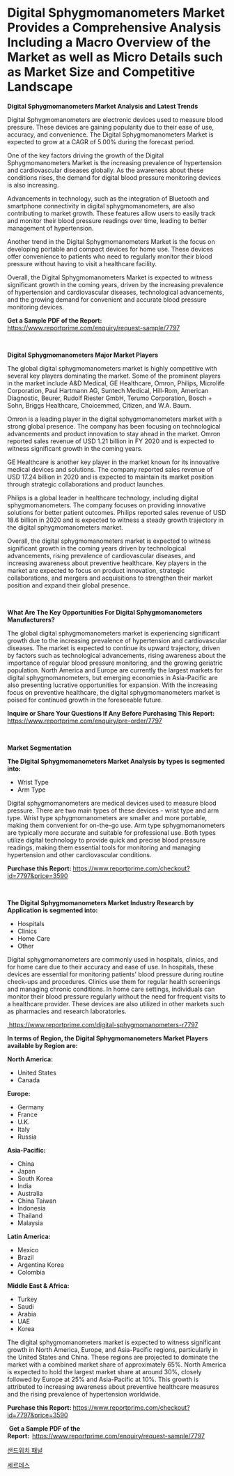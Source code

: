 <p><h1>Digital Sphygmomanometers Market Provides a Comprehensive Analysis Including a Macro Overview of the Market as well as Micro Details such as Market Size and Competitive Landscape</h1></p><p><strong>Digital Sphygmomanometers Market Analysis and Latest Trends</strong></p>
<p><p>Digital Sphygmomanometers are electronic devices used to measure blood pressure. These devices are gaining popularity due to their ease of use, accuracy, and convenience. The Digital Sphygmomanometers Market is expected to grow at a CAGR of 5.00% during the forecast period.</p><p>One of the key factors driving the growth of the Digital Sphygmomanometers Market is the increasing prevalence of hypertension and cardiovascular diseases globally. As the awareness about these conditions rises, the demand for digital blood pressure monitoring devices is also increasing.</p><p>Advancements in technology, such as the integration of Bluetooth and smartphone connectivity in digital sphygmomanometers, are also contributing to market growth. These features allow users to easily track and monitor their blood pressure readings over time, leading to better management of hypertension.</p><p>Another trend in the Digital Sphygmomanometers Market is the focus on developing portable and compact devices for home use. These devices offer convenience to patients who need to regularly monitor their blood pressure without having to visit a healthcare facility.</p><p>Overall, the Digital Sphygmomanometers Market is expected to witness significant growth in the coming years, driven by the increasing prevalence of hypertension and cardiovascular diseases, technological advancements, and the growing demand for convenient and accurate blood pressure monitoring devices.</p></p>
<p><strong>Get a Sample PDF of the Report:&nbsp;</strong> <a href="https://www.reportprime.com/enquiry/request-sample/7797">https://www.reportprime.com/enquiry/request-sample/7797</a></p>
<p>&nbsp;</p>
<p><strong>Digital Sphygmomanometers Major Market Players</strong></p>
<p><p>The global digital sphygmomanometers market is highly competitive with several key players dominating the market. Some of the prominent players in the market include A&D Medical, GE Healthcare, Omron, Philips, Microlife Corporation, Paul Hartmann AG, Suntech Medical, Hill-Rom, American Diagnostic, Beurer, Rudolf Riester GmbH, Terumo Corporation, Bosch + Sohn, Briggs Healthcare, Choicemmed, Citizen, and W.A. Baum.</p><p>Omron is a leading player in the digital sphygmomanometers market with a strong global presence. The company has been focusing on technological advancements and product innovation to stay ahead in the market. Omron reported sales revenue of USD 1.21 billion in FY 2020 and is expected to witness significant growth in the coming years.</p><p>GE Healthcare is another key player in the market known for its innovative medical devices and solutions. The company reported sales revenue of USD 17.24 billion in 2020 and is expected to maintain its market position through strategic collaborations and product launches.</p><p>Philips is a global leader in healthcare technology, including digital sphygmomanometers. The company focuses on providing innovative solutions for better patient outcomes. Philips reported sales revenue of USD 18.6 billion in 2020 and is expected to witness a steady growth trajectory in the digital sphygmomanometers market.</p><p>Overall, the digital sphygmomanometers market is expected to witness significant growth in the coming years driven by technological advancements, rising prevalence of cardiovascular diseases, and increasing awareness about preventive healthcare. Key players in the market are expected to focus on product innovation, strategic collaborations, and mergers and acquisitions to strengthen their market position and expand their global presence.</p></p>
<p>&nbsp;</p>
<p><strong>What Are The Key Opportunities For Digital Sphygmomanometers Manufacturers?</strong></p>
<p><p>The global digital sphygmomanometers market is experiencing significant growth due to the increasing prevalence of hypertension and cardiovascular diseases. The market is expected to continue its upward trajectory, driven by factors such as technological advancements, rising awareness about the importance of regular blood pressure monitoring, and the growing geriatric population. North America and Europe are currently the largest markets for digital sphygmomanometers, but emerging economies in Asia-Pacific are also presenting lucrative opportunities for expansion. With the increasing focus on preventive healthcare, the digital sphygmomanometers market is poised for continued growth in the foreseeable future.</p></p>
<p><strong>Inquire or Share Your Questions If Any Before Purchasing This Report:</strong> <a href="https://www.reportprime.com/enquiry/pre-order/7797">https://www.reportprime.com/enquiry/pre-order/7797</a></p>
<p>&nbsp;</p>
<p><strong>Market Segmentation</strong></p>
<p><strong>The Digital Sphygmomanometers Market Analysis by types is segmented into:</strong></p>
<p><ul><li>Wrist Type</li><li>Arm Type</li></ul></p>
<p><p>Digital sphygmomanometers are medical devices used to measure blood pressure. There are two main types of these devices - wrist type and arm type. Wrist type sphygmomanometers are smaller and more portable, making them convenient for on-the-go use. Arm type sphygmomanometers are typically more accurate and suitable for professional use. Both types utilize digital technology to provide quick and precise blood pressure readings, making them essential tools for monitoring and managing hypertension and other cardiovascular conditions.</p></p>
<p><strong>Purchase this Report:&nbsp;</strong><a href="https://www.reportprime.com/checkout?id=7797&price=3590">https://www.reportprime.com/checkout?id=7797&price=3590</a></p>
<p>&nbsp;</p>
<p><strong>The Digital Sphygmomanometers Market Industry Research by Application is segmented into:</strong></p>
<p><ul><li>Hospitals</li><li>Clinics</li><li>Home Care</li><li>Other</li></ul></p>
<p><p>Digital sphygmomanometers are commonly used in hospitals, clinics, and for home care due to their accuracy and ease of use. In hospitals, these devices are essential for monitoring patients' blood pressure during routine check-ups and procedures. Clinics use them for regular health screenings and managing chronic conditions. In home care settings, individuals can monitor their blood pressure regularly without the need for frequent visits to a healthcare provider. These devices are also utilized in other markets such as pharmacies and research laboratories.</p></p>
<p><a href="https://www.reportprime.com/digital-sphygmomanometers-r7797">&nbsp;https://www.reportprime.com/digital-sphygmomanometers-r7797</a></p>
<p><strong>In terms of Region, the Digital Sphygmomanometers Market Players available by Region are:</strong></p>
<p>
    <p> <strong> North America: </strong>
        <ul>
            <li>United States</li>
            <li>Canada</li>
        </ul>
        </p> 
    <p> <strong> Europe: </strong>
        <ul>
            <li>Germany</li>
            <li>France</li>
            <li>U.K.</li>
            <li>Italy</li>
            <li>Russia</li>
        </ul>
        </p> 
    <p> <strong> Asia-Pacific: </strong>
        <ul>
            <li>China</li>
            <li>Japan</li>
            <li>South Korea</li>
            <li>India</li>
            <li>Australia</li>
            <li>China Taiwan</li>
            <li>Indonesia</li>
            <li>Thailand</li>
            <li>Malaysia</li>
        </ul>
        </p> 
    <p> <strong> Latin America: </strong>
        <ul>
            <li>Mexico</li>
            <li>Brazil</li>
            <li>Argentina Korea</li>
            <li>Colombia</li>
        </ul>
        </p> 
    <p> <strong> Middle East & Africa: </strong>
        <ul>
            <li>Turkey</li>
            <li>Saudi</li>
            <li>Arabia</li>
            <li>UAE</li>
            <li>Korea</li>
        </ul>
    </p>
    </p>
<p><p>The digital sphygmomanometers market is expected to witness significant growth in North America, Europe, and Asia-Pacific regions, particularly in the United States and China. These regions are projected to dominate the market with a combined market share of approximately 65%. North America is expected to hold the largest market share at around 30%, closely followed by Europe at 25% and Asia-Pacific at 10%. This growth is attributed to increasing awareness about preventive healthcare measures and the rising prevalence of hypertension worldwide.</p></p>
<p><strong>Purchase this Report: </strong><a href="https://www.reportprime.com/checkout?id=7797&price=3590">https://www.reportprime.com/checkout?id=7797&price=3590</a></p>
<p>&nbsp;<strong>Get a Sample PDF of the Report:&nbsp;&nbsp;</strong><a href="https://www.reportprime.com/enquiry/request-sample/7797">https://www.reportprime.com/enquiry/request-sample/7797</a></p>
<p><strong></strong></p>
<p><p><a href="https://github.com/CliftonFisher9067/Market-Research-Report-List-1/blob/main/885151928984.md">샌드위치 패널</a></p><p><a href="https://github.com/fernandotryO5lson96765/Market-Research-Report-List-1/blob/main/456006529046.md">세르데스</a></p></p>